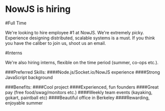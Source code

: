 NowJS is hiring
===============

#Full Time

We're looking to hire employee #1 at NowJS. We're extremely picky. Experience designing distributed, scalable systems is a must. If you think you have the caliber to join us, shoot us an email.

#Interns

We're also hiring interns, flexible on the time period (summer, co-ops etc.).

###Preferred Skills:
####Node.js/Socket.io/NowJS experience
####Strong JavaScript background

###Benefits:
####Cool project
####Experienced, fun founders
####Great pay (free food/swag/monitors etc.)
####Weekly team events (kayaking, gokart, paintball etc)
####Beautiful office in Berkeley
####Rewarding, enjoyable summer
